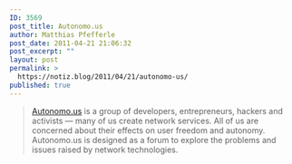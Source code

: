 ```yaml
---
ID: 3569
post_title: Autonomo.us
author: Matthias Pfefferle
post_date: 2011-04-21 21:06:32
post_excerpt: ""
layout: post
permalink: >
  https://notiz.blog/2011/04/21/autonomo-us/
published: true
---
```

<blockquote><a href="http://autonomo.us">Autonomo.us</a> is a group of developers, entrepreneurs, hackers and activists — many of us create network services. All of us are concerned about their effects on user freedom and autonomy. Autonomo.us is designed as a forum to explore the problems and issues raised by network technologies.</blockquote>